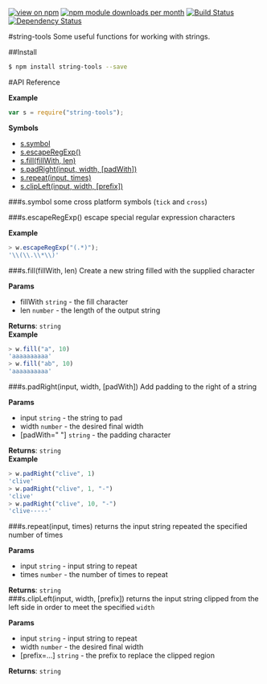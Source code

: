 [![view on npm](http://img.shields.io/npm/v/string-tools.svg)](https://www.npmjs.org/package/string-tools)
[![npm module downloads per month](http://img.shields.io/npm/dm/string-tools.svg)](https://www.npmjs.org/package/string-tools)
[![Build Status](https://travis-ci.org/75lb/string-tools.svg?branch=master)](https://travis-ci.org/75lb/string-tools)
[![Dependency Status](https://david-dm.org/75lb/string-tools.svg)](https://david-dm.org/75lb/string-tools)

#string-tools
Some useful functions for working with strings.

##Install
```sh
$ npm install string-tools --save
```

#API Reference
<a name="module_string-tools"></a>

  
**Example**  
```js
var s = require("string-tools");
```
**Symbols**  
  * [s.symbol](#module_string-tools.symbol)
  * [s.escapeRegExp()](#module_string-tools.escapeRegExp)
  * [s.fill(fillWith, len)](#module_string-tools.fill)
  * [s.padRight(input, width, [padWith])](#module_string-tools.padRight)
  * [s.repeat(input, times)](#module_string-tools.repeat)
  * [s.clipLeft(input, width, [prefix])](#module_string-tools.clipLeft)

<a name="module_string-tools.symbol"></a>
###s.symbol
some cross platform symbols (`tick` and `cross`)

  
<a name="module_string-tools.escapeRegExp"></a>
###s.escapeRegExp()
escape special regular expression characters

**Example**  
```js
> w.escapeRegExp("(.*)");
'\\(\\.\\*\\)'
```
<a name="module_string-tools.fill"></a>
###s.fill(fillWith, len)
Create a new string filled with the supplied character

**Params**

- fillWith `string` - the fill character
- len `number` - the length of the output string

**Returns**: `string`  
**Example**  
```js
> w.fill("a", 10)
'aaaaaaaaaa'
> w.fill("ab", 10)
'aaaaaaaaaa'
```
<a name="module_string-tools.padRight"></a>
###s.padRight(input, width, [padWith])
Add padding to the right of a string

**Params**

- input `string` - the string to pad
- width `number` - the desired final width
- [padWith=&quot; &quot;] `string` - the padding character

**Returns**: `string`  
**Example**  
```js
> w.padRight("clive", 1)
'clive'
> w.padRight("clive", 1, "-")
'clive'
> w.padRight("clive", 10, "-")
'clive-----'
```
<a name="module_string-tools.repeat"></a>
###s.repeat(input, times)
returns the input string repeated the specified number of times

**Params**

- input `string` - input string to repeat
- times `number` - the number of times to repeat

**Returns**: `string`  
<a name="module_string-tools.clipLeft"></a>
###s.clipLeft(input, width, [prefix])
returns the input string clipped from the left side in order to meet the specified `width`

**Params**

- input `string` - input string to repeat
- width `number` - the desired final width
- [prefix=...] `string` - the prefix to replace the clipped region

**Returns**: `string`  
